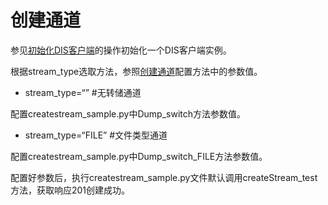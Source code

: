 # 创建通道<a name="dgc_06_0027"></a>

参见[初始化DIS客户端](初始化DIS客户端-2.md#dgc_06_0026)的操作初始化一个DIS客户端实例。

根据stream\_type选取方法，参照[创建通道](https://support.huaweicloud.com/api-dis/dis_02_0016_01.html#)配置方法中的参数值。

-   stream\_type=“”     \#无转储通道

配置createstream\_sample.py中Dump\_switch方法参数值。

-   stream\_type=“FILE”     \#文件类型通道

配置createstream\_sample.py中Dump\_switch\_FILE方法参数值。

配置好参数后，执行createstream\_sample.py文件默认调用createStream\_test方法，获取响应201创建成功。

